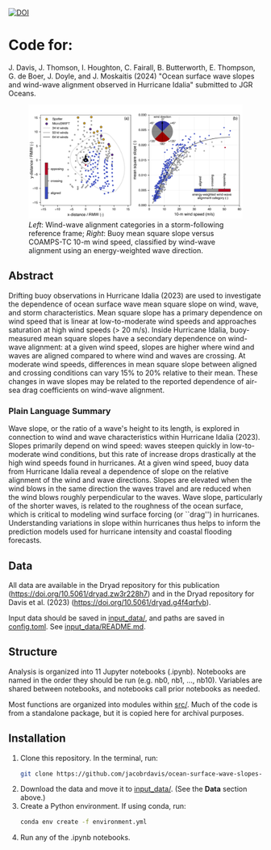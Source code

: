 [![DOI](https://zenodo.org/badge/849108428.svg)](https://doi.org/10.5281/zenodo.13953570)

# Code for:

J. Davis, J. Thomson, I. Houghton, C. Fairall, B. Butterworth, E. Thompson, G. de Boer, J. Doyle, and J. Moskaitis (2024) "Ocean surface wave slopes and wind-wave alignment observed in Hurricane Idalia" submitted to JGR Oceans.

<figure>
   <img src="./publication_figures/fig-alignment_categories_and_mss.png" width="576" alt="Wind-wave alignment categories in the storm-following reference frame and buoy mean square slope versus COAMPS-TC 10-m wind speed, classified by wind-wave alignment.">
   <figcaption><em>Left</em>: Wind-wave alignment categories in a storm-following reference frame; <em>Right</em>: Buoy mean square slope versus COAMPS-TC 10-m wind speed, classified by wind-wave alignment using an energy-weighted wave direction. </figcaption>
</figure>

## Abstract
Drifting buoy observations in Hurricane Idalia (2023) are used to investigate the dependence of ocean surface wave mean square slope on wind, wave, and storm characteristics.
Mean square slope has a primary dependence on wind speed that is linear at low-to-moderate wind speeds and approaches saturation at high wind speeds ($>$ 20 m/s).
Inside Hurricane Idalia, buoy-measured mean square slopes have a secondary dependence on wind-wave alignment:
at a given wind speed, slopes are higher where wind and waves are aligned compared to where wind and waves are crossing.
At moderate wind speeds, differences in mean square slope between aligned and crossing conditions can vary 15\% to 20\% relative to their mean.
These changes in wave slopes may be related to the reported dependence of air-sea drag coefficients on wind-wave alignment.

### Plain Language Summary
Wave slope, or the ratio of a wave's height to its length, is explored in connection to wind and wave characteristics within Hurricane Idalia (2023).
Slopes primarily depend on wind speed: waves steepen quickly in low-to-moderate wind conditions, but this rate of increase drops drastically at the high wind speeds found in hurricanes.
At a given wind speed, buoy data from  Hurricane Idalia reveal a dependence of slope on the relative alignment of the wind and wave directions. 
Slopes are elevated when the wind blows in the same direction the waves travel and are reduced when the wind blows roughly perpendicular to the waves.
Wave slope, particularly of the shorter waves, is related to the roughness of the ocean surface, which is critical to modeling wind surface forcing (or ``drag'') in hurricanes.
Understanding variations in slope within hurricanes thus helps to inform the prediction models used for hurricane intensity and coastal flooding forecasts. 

## Data

All data are available in the Dryad repository for this publication (https://doi.org/10.5061/dryad.zw3r228h7) and in the Dryad repository for Davis et al. (2023) (https://doi.org/10.5061/dryad.g4f4qrfvb). 

Input data should be saved in [input_data/](input_data/), and paths are saved in [config.toml](config.toml).  See [input_data/README.md](input_data/README.md).  

## Structure

Analysis is organized into 11 Jupyter notebooks (.ipynb).  Notebooks are named in the order they should be run (e.g. nb0, nb1, ..., nb10).  Variables are shared between notebooks, and notebooks call prior notebooks as needed.

Most functions are organized into modules within [src/](src/).  Much of the code is from a standalone package, but it is copied here for archival purposes.

## Installation

1. Clone this repository.  In the terminal, run:
   ```sh
   git clone https://github.com/jacobrdavis/ocean-surface-wave-slopes-and-wind-wave-alignment-observed-in-hurricane-idalia.git
   ```
3. Download the data and move it to [input_data/](input_data/). (See the **Data** section above.)
4. Create a Python environment.  If using conda, run:
   ```sh
   conda env create -f environment.yml
   ```
5. Run any of the .ipynb notebooks.

